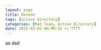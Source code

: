 ```yaml
---
layout: page
title: Deneme
tags: [active directory]
categories: [Red Team, Active Directory]
date: 2025-03-02 HH:MM:SS +/-TTTT
---
```

aa
dad
